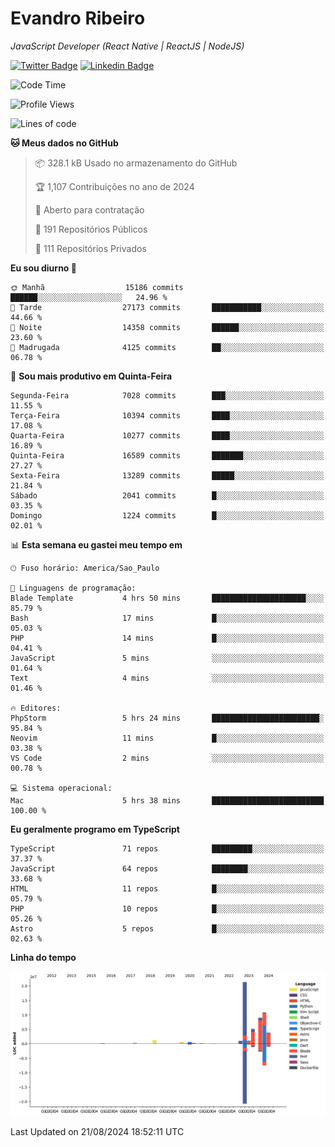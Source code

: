 # Evandro **Ribeiro**

*JavaScript Developer (React Native | ReactJS | NodeJS)*

[![Twitter Badge](https://img.shields.io/badge/-@ribeiroevandro-201B2D?style=flat-square&labelColor=201B2D&logo=twitter&logoColor=white&link=https://twitter.com/ribeiroevandro)](https://twitter.com/ribeiroevandro) 
[![Linkedin Badge](https://img.shields.io/badge/-Evandro%20Ribeiro-201B2D?style=flat-square&logo=Linkedin&logoColor=white&link=https://www.linkedin.com/in/ribeiroevandro)](https://www.linkedin.com/in/ribeiroevandro) 


<!--START_SECTION:waka-->
![Code Time](http://img.shields.io/badge/Code%20Time-4%2C063%20hrs%2053%20mins-blue)

![Profile Views](http://img.shields.io/badge/Visualizac%C3%B5es%20do%20perfil-16-blue)

![Lines of code](https://img.shields.io/badge/Desde%20o%20Hello%20World%20eu%20escrevi-55.3%20million%20linhas%20de%20c%C3%B3digo-blue)

**🐱 Meus dados no GitHub** 

> 📦 328.1 kB Usado no armazenamento do GitHub 
 > 
> 🏆 1,107 Contribuições no ano de 2024
 > 
> 💼 Aberto para contratação
 > 
> 📜 191 Repositórios Públicos 
 > 
> 🔑 111 Repositórios Privados 
 > 
**Eu sou diurno 🐤** 

```text
🌞 Manhã                  15186 commits       ██████░░░░░░░░░░░░░░░░░░░   24.96 % 
🌆 Tarde                  27173 commits       ███████████░░░░░░░░░░░░░░   44.66 % 
🌃 Noite                  14358 commits       ██████░░░░░░░░░░░░░░░░░░░   23.60 % 
🌙 Madrugada              4125 commits        ██░░░░░░░░░░░░░░░░░░░░░░░   06.78 % 
```
📅 **Sou mais produtivo em Quinta-Feira** 

```text
Segunda-Feira            7028 commits        ███░░░░░░░░░░░░░░░░░░░░░░   11.55 % 
Terça-Feira              10394 commits       ████░░░░░░░░░░░░░░░░░░░░░   17.08 % 
Quarta-Feira             10277 commits       ████░░░░░░░░░░░░░░░░░░░░░   16.89 % 
Quinta-Feira             16589 commits       ███████░░░░░░░░░░░░░░░░░░   27.27 % 
Sexta-Feira              13289 commits       █████░░░░░░░░░░░░░░░░░░░░   21.84 % 
Sábado                   2041 commits        █░░░░░░░░░░░░░░░░░░░░░░░░   03.35 % 
Domingo                  1224 commits        █░░░░░░░░░░░░░░░░░░░░░░░░   02.01 % 
```


📊 **Esta semana eu gastei meu tempo em** 

```text
🕑︎ Fuso horário: America/Sao_Paulo

💬 Linguagens de programação: 
Blade Template           4 hrs 50 mins       █████████████████████░░░░   85.79 % 
Bash                     17 mins             █░░░░░░░░░░░░░░░░░░░░░░░░   05.03 % 
PHP                      14 mins             █░░░░░░░░░░░░░░░░░░░░░░░░   04.41 % 
JavaScript               5 mins              ░░░░░░░░░░░░░░░░░░░░░░░░░   01.64 % 
Text                     4 mins              ░░░░░░░░░░░░░░░░░░░░░░░░░   01.46 % 

🔥 Editores: 
PhpStorm                 5 hrs 24 mins       ████████████████████████░   95.84 % 
Neovim                   11 mins             █░░░░░░░░░░░░░░░░░░░░░░░░   03.38 % 
VS Code                  2 mins              ░░░░░░░░░░░░░░░░░░░░░░░░░   00.78 % 

💻 Sistema operacional: 
Mac                      5 hrs 38 mins       █████████████████████████   100.00 % 
```

**Eu geralmente programo em TypeScript** 

```text
TypeScript               71 repos            █████████░░░░░░░░░░░░░░░░   37.37 % 
JavaScript               64 repos            ████████░░░░░░░░░░░░░░░░░   33.68 % 
HTML                     11 repos            █░░░░░░░░░░░░░░░░░░░░░░░░   05.79 % 
PHP                      10 repos            █░░░░░░░░░░░░░░░░░░░░░░░░   05.26 % 
Astro                    5 repos             █░░░░░░░░░░░░░░░░░░░░░░░░   02.63 % 
```



**Linha do tempo**

![Lines of Code chart](https://raw.githubusercontent.com/ribeiroevandro/ribeiroevandro/main/assets/bar_graph.png)


 Last Updated on 21/08/2024 18:52:11 UTC
<!--END_SECTION:waka-->
